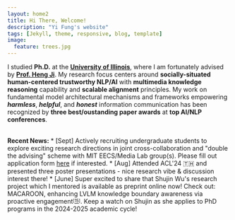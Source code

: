 ```yaml
---
layout: home2
title: Hi There, Welcome!
description: "Yi Fung's website"
tags: [Jekyll, theme, responsive, blog, template]
image:
  feature: trees.jpg
---
```


I studied <b>Ph.D.</b> at the <a href="https://cs.illinois.edu/" target="_blank"><b>University of Illinois</b></a>, where I am fortunately advised by <a href="https://blender.cs.illinois.edu/hengji.html" target="_blank"><b>Prof. Heng Ji</b></a>. My research focus centers around <b>socially-situated human-centered trustworthy NLP/AI</b> with <b>multimedia knowledge reasoning</b> capability and <b>scalable alignment</b> principles. My work on fundamental model architectural mechanisms and frameworks empowering <b><i>harmless</i></b>, <b><i>helpful</i></b>, and <i><b>honest</b></i> information communication has been recognized by <b>three best/oustanding paper awards</b> at <b>top AI/NLP conferences</b>.

<br>
<b>Recent News:</b>
* [Sept] Actively recruiting undergraduate students to explore exciting research directions in joint cross-collaboration and "double the advising" scheme with MIT EECS/Media Lab group(s). Please fill out application form <a href="https://forms.gle/N9y8bvsbrFqSYsMC8" target="_blank">here</a> if interested.
* [Aug] Attended ACL'24 🇹🇭 and presented three poster presentations - nice research vibe & discussion interest there!
* [June] Super excited to share that Shujin Wu's research project which I mentored is available as preprint online now! Check out: MACAROON, enhancing LVLM knowledge boundary awareness via proactive engagement<sup><sub>[<a href="https://arxiv.org/abs/2406.14137" target="_blank">15</a>]</sub></sup>. 
Keep a watch on Shujin as she applies to PhD programs in the 2024-2025 academic cycle!


